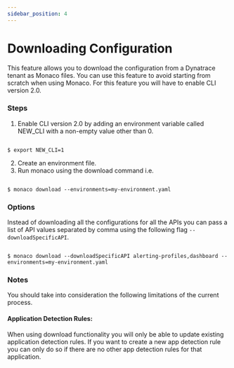 ```yaml
---
sidebar_position: 4
---
```


# Downloading Configuration

This feature allows you to download the configuration from a Dynatrace tenant as Monaco files. You can use this feature to avoid starting from scratch when using Monaco. For this feature you will have to enable CLI version 2.0.


### Steps

1. Enable CLI version 2.0 by adding an environment variable called NEW_CLI with a non-empty value other than 0. 
```shell title="shell"

$ export NEW_CLI=1

```
2. Create an environment file.
3. Run monaco using the download command i.e.

```shell title="shell"

$ monaco download --environments=my-environment.yaml

```

### Options

Instead of downloading all the configurations for all the APIs you can pass a list of API values separated by comma using the following flag `--downloadSpecificAPI`.

```shell title="shell"

$ monaco download --downloadSpecificAPI alerting-profiles,dashboard --environments=my-environment.yaml

```

### Notes

You should take into consideration the following limitations of the current process.

#### Application Detection Rules:

When using download functionality you will only be able to update existing application detection rules. If you want to create a new app detection rule you can only do so if there are no other app detection rules for that application.

